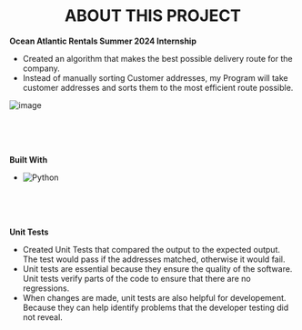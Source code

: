 <div align="center">
  <h1>ABOUT THIS PROJECT</h1>
  <p></p>
</div>

**Ocean Atlantic Rentals Summer 2024 Internship**

* Created an algorithm that makes the best possible delivery route for the company.
* Instead of manually sorting Customer addresses, my Program will take customer addresses and sorts them to the most efficient route possible.

![image](https://github.com/JakeClapper/Routing-Algorithm/assets/88346685/e2c68590-47cc-45e5-b60c-8981d2ef3914)

<br>
<br>
<br>

**Built With**


* ![Python](https://img.shields.io/badge/Python-3776AB?style=for-the-badge&logo=python&logoColor=white)

<br>
<br>
<br>

**Unit Tests**
* Created Unit Tests that compared the output to the expected output. The test would pass if the addresses matched, otherwise it would fail. 
* Unit tests are essential because they ensure the quality of the software. Unit tests verify parts of the code to ensure that there are no regressions.
* When changes are made, unit tests are also helpful for developement. Because they can help identify problems that the developer testing did not reveal. 
